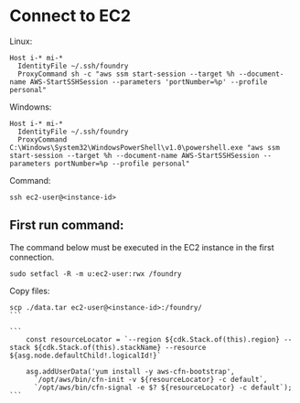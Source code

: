 # Connect to EC2

Linux:
```
Host i-* mi-*
  IdentityFile ~/.ssh/foundry
  ProxyCommand sh -c "aws ssm start-session --target %h --document-name AWS-StartSSHSession --parameters 'portNumber=%p' --profile personal"
```

Windowns:
```
Host i-* mi-*
  IdentityFile ~/.ssh/foundry
  ProxyCommand C:\Windows\System32\WindowsPowerShell\v1.0\powershell.exe "aws ssm start-session --target %h --document-name AWS-StartSSHSession --parameters portNumber=%p --profile personal"
```

Command:
```
ssh ec2-user@<instance-id>
```

## First run command:
The command below must be executed in the EC2 instance in the first connection.
```
sudo setfacl -R -m u:ec2-user:rwx /foundry
```

Copy files:
````
scp ./data.tar ec2-user@<instance-id>:/foundry/
```

```
    const resourceLocator = `--region ${cdk.Stack.of(this).region} --stack ${cdk.Stack.of(this).stackName} --resource ${asg.node.defaultChild!.logicalId!}`

    asg.addUserData('yum install -y aws-cfn-bootstrap',
      `/opt/aws/bin/cfn-init -v ${resourceLocator} -c default`,
      `/opt/aws/bin/cfn-signal -e $? ${resourceLocator} -c default`);
```
